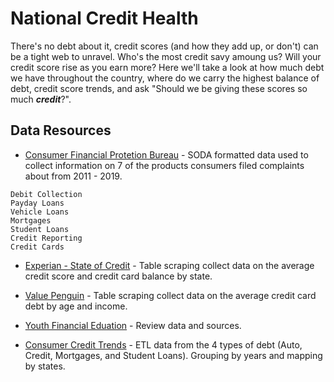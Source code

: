 # National Credit Health

There's no debt about it, credit scores (and how they add up, or don't) can be a tight web to unravel. Who's the most credit savy amoung us? Will your credit score rise as you earn more? Here we'll take a look at how much debt we have throughout the country, where do we carry the highest balance of debt, credit score trends, and ask "Should we be giving these scores so much **_credit_**?". 


## Data Resources

* [Consumer Financial Protetion Bureau](https://data.consumerfinance.gov/dataset/Consumer-Complaints/s6ew-h6mp) - SODA formatted data used to collect information on 7 of the products consumers filed complaints about from 2011 - 2019. 
```
Debit Collection
Payday Loans
Vehicle Loans
Mortgages
Student Loans
Credit Reporting
Credit Cards
````

* [Experian - State of Credit](https://www.experian.com/blogs/ask-experian/state-of-credit/) -  Table scraping collect data on the average credit score and credit card balance by state.

* [Value Penguin](https://www.valuepenguin.com/average-credit-card-debt) - Table scraping collect data on the average credit card debt by age and income. 

* [Youth Financial Eduation](https://files.consumerfinance.gov/f/documents/cfpb_youth-financial-education_lit-review.pdf) - Review data and sources.

* [Consumer Credit Trends](https://www.consumerfinance.gov/data-research/consumer-credit-trends/) - ETL data from the 4 types of debt (Auto, Credit, Mortgages, and Student Loans). Grouping by years and mapping by states.
